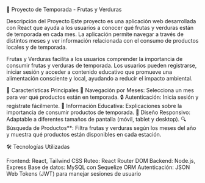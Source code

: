 🥦 Proyecto de Temporada - Frutas y Verduras

 Descripción del Proyecto
Este proyecto es una aplicación web desarrollada con React que ayuda a los usuarios a conocer qué frutas y verduras están de temporada en cada mes. La aplicación permite navegar a través de distintos meses y ver información relacionada con el consumo de productos locales y de temporada.

Frutas y Verduras facilita a los usuarios comprender la importancia de consumir frutas y verduras de temporada. Los usuarios pueden registrarse, iniciar sesión y acceder a contenido educativo que promueve una alimentación consciente y local, ayudando a reducir el impacto ambiental.

🚀 Características Principales
📅 Navegación por Meses: Selecciona un mes para ver qué productos están en temporada.
🔒 Autenticación: Inicia sesión y regístrate fácilmente.
🌱 Información Educativa: Explicaciones sobre la importancia de consumir productos de temporada.
🎨 Diseño Responsivo: Adaptable a diferentes tamaños de pantalla (móvil, tablet y desktop).
🔍 Búsqueda de Productos**: Filtra frutas y verduras según los meses del año y muestra qué productos están disponibles en cada estación.

🛠️ Tecnologías Utilizadas

Frontend: React, Tailwind CSS
Ruteo: React Router DOM
Backend: Node.js, Express
Base de datos: MySQL con Sequelize ORM
Autenticación: JSON Web Tokens (JWT) para manejar sesiones de usuario
